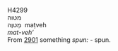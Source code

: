 <body>
  <p>H4299<br>  מטוה  <br> מַטוֶה  ‎  maṭveh  <br><i>mat-veh‘ </i><br>From <a href="h2901.htm">2901</a>  something <i>spun: - </i>spun.<br></p>
 </body>
